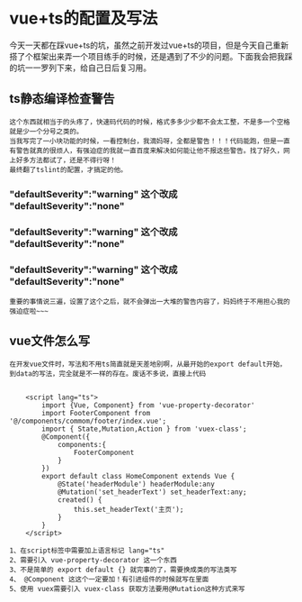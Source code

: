 # vue+ts的配置及写法

今天一天都在踩vue+ts的坑，虽然之前开发过vue+ts的项目，但是今天自己重新搭了个框架出来弄一个项目练手的时候，还是遇到了不少的问题。下面我会把我踩的坑一一罗列下来，给自己日后复习用。

## ts静态编译检查警告
    这个东西就相当于的头疼了，快速码代码的时候，格式多多少少都不会太工整，不是多一个空格就是少一个分号之类的。
    当我写完了一小块功能的时候，一看控制台，我滴妈呀，全都是警告！！！代码能跑，但是一直有警告就真的很烦人，有强迫症的我就一直百度来解决如何能让他不报这些警告。找了好久，网上好多方法都试了，还是不得行呀！
    最终翻了tslint的配置，才搞定的他。

###    "defaultSeverity":"warning" 这个改成 "defaultSeverity":"none"
###    "defaultSeverity":"warning" 这个改成 "defaultSeverity":"none"
###    "defaultSeverity":"warning" 这个改成 "defaultSeverity":"none"

    重要的事情说三遍，设置了这个之后，就不会弹出一大堆的警告内容了，妈妈终于不用担心我的强迫症啦~~~

## vue文件怎么写
    在开发vue文件时，写法和不用ts简直就是天差地别啊，从最开始的export default开始，到data的写法，完全就是不一样的存在。废话不多说，直接上代码

```

    <script lang="ts">
        import {Vue, Component} from 'vue-property-decorator'
        import FooterComponent from '@/components/commom/footer/index.vue';
        import { State,Mutation,Action } from 'vuex-class';
        @Component({
            components:{
                FooterComponent
            }
        })
        export default class HomeComponent extends Vue {
            @State('headerModule') headerModule:any
            @Mutation('set_headerText') set_headerText:any;
            created() {
                this.set_headerText('主页');
            }
        }
    </script>
```



    1、在script标签中需要加上语言标记 lang="ts"
    2、需要引入 vue-property-decorator 这一个东西
    3、不是简单的 export default {} 就完事的了，需要换成类的写法类写
    4、 @Component 这这个一定要加！有引进组件的时候就写在里面
    5、使用 vuex需要引入 vuex-class 获取方法要用@Mutation这种方式来写


